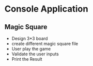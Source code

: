 # Console Application
## Magic Square
* Design 3*3 board
* create different magic square file
* User play the game
* Validate the user inputs
* Print the Result

